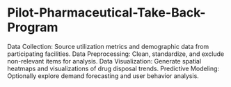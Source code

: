 # Pilot-Pharmaceutical-Take-Back-Program
 Data Collection: Source utilization metrics and demographic data from participating facilities.
  Data Preprocessing: Clean, standardize, and exclude non-relevant items for analysis.
 Data Visualization: Generate spatial heatmaps and visualizations of drug disposal trends.
 Predictive Modeling: Optionally explore demand forecasting and user behavior analysis.

